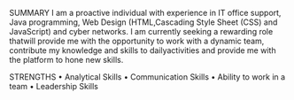 SUMMARY
I am a proactive individual with experience in IT office support, Java programming, Web Design (HTML,Cascading Style Sheet (CSS) and JavaScript) and cyber networks. I am currently seeking a rewarding role thatwill provide me with the opportunity to work with a dynamic team, contribute my knowledge and skills to dailyactivities and provide me with the platform to hone new skills.



STRENGTHS
•	Analytical Skills 
•	Communication Skills
•	Ability to work in a team 
•	Leadership Skills 
